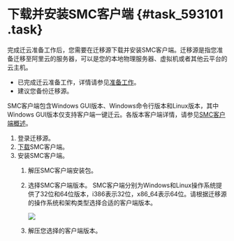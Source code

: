 # 下载并安装SMC客户端 {#task_593101 .task}

完成迁云准备工作后，您需要在迁移源下载并安装SMC客户端。迁移源是指您准备迁移至阿里云的服务器，可以是您的本地物理服务器、虚拟机或者其他云平台的云主机。

-   已完成迁云准备工作，详情请参见[准备工作](cn.zh-CN/快速入门/控制台迁移/准备工作.md#)。
-   建议您备份迁移源。

SMC客户端包含Windows GUI版本、Windows命令行版本和Linux版本，其中Windows GUI版本仅支持客户端一键迁云。各版本客户端详情，请参见[SMC客户端概述](../../../../cn.zh-CN/.md#)。

1.  登录迁移源。
2.  [下载](https://p2v-tools.oss-cn-hangzhou.aliyuncs.com/smc/Alibaba_Cloud_Migration_Tool.zip)SMC客户端。
3.  安装SMC客户端。 
    1.  解压SMC客户端安装包。
    2.  选择SMC客户端版本。 SMC客户端分别为Windows和Linux操作系统提供了32位和64位版本，i386表示32位，x86\_64表示64位。请根据迁移源的操作系统和架构类型选择合适的客户端版本。

        ![](http://static-aliyun-doc.oss-cn-hangzhou.aliyuncs.com/assets/img/236034/156041477848523_zh-CN.png)

    3.  解压您选择的客户端版本。

